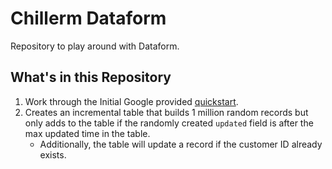 # Chillerm Dataform

Repository to play around with Dataform.

## What's in this Repository

1. Work through the Initial Google provided [quickstart](https://cloud.google.com/dataform/docs/quickstart-create-workflow).
1. Creates an incremental table that builds 1 million random records but only adds to the table if the randomly created `updated` field is after the max updated time in the table.  
    - Additionally, the table will update a record if the customer ID already exists.

